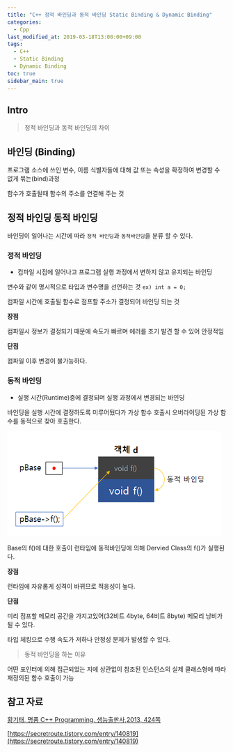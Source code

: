 ```yaml
---
title: "C++ 정적 바인딩과 동적 바인딩 Static Binding & Dynamic Binding"
categories: 
  - Cpp
last_modified_at: 2019-03-18T13:00:00+09:00
tags: 
  - C++
  - Static Binding
  - Dynamic Binding
toc: true
sidebar_main: true
---
```


## Intro

> 정적 바인딩과 동적 바인딩의 차이


## 바인딩 (Binding)

프로그램 소스에 쓰인 변수, 이름 식별자들에 대해 값 또는 속성을 확정하여 변경할 수 없게 묶는(bind)과정

함수가 호출될때 함수의 주소를 연결해 주는 것


## 정적 바인딩 동적 바인딩

바인딩이 일어나는 시간에 따라 `정적 바인딩`과 `동적바인딩`을 분류 할 수 있다.

### 정적 바인딩

* 컴파일 시점에 일어나고 프로그램 실행 과정에서 변하지 않고 유지되는 바인딩

변수와 같이 명시적으로 타입과 변수명을 선언하는 것 `ex) int a = 0;`

컴파일 시간에 호출될 함수로 점프할 주소가 결정되어 바인딩 되는 것

**장점**

컴파일시 정보가 결정되기 때문에 속도가 빠르며 에러를 조기 발견 할 수 있어 안정적임

**단점**

컴파일 이후 변경이 불가능하다.


### 동적 바인딩
 
* 실행 시간(Runtime)중에 결정되며 실행 과정에서 변경되는 바인딩

바인딩을 실행 시간에 결정하도록 미루어뒀다가 가상 함수 호출시 오버라이딩된 가상 함수를 동적으로 찾아 호출한다.

![1](https://github.com/lesslate/lesslate.github.io/blob/master/assets/img/cpp/overriding/3.png?raw=true)

Base의 f()에 대한 호출이 런타임에 동적바인딩에 의해 Dervied Class의 f()가 실행된다.

**장점** 

런타임에 자유롭게 성격이 바뀌므로 적응성이 높다.

**단점**

미리 점프할 메모리 공간을 가지고있어(32비트 4byte, 64비트 8byte) 메모리 낭비가 될 수 있다.

타입 체킹으로 수행 속도가 저하나 안정성 문제가 발생할 수 있다.


> 동적 바인딩을 하는 이유

어떤 포인터에 의해 접근되었는 지에 상관없이 참조된 인스턴스의 실제 클래스형에 따라 재정의된 함수 호출이 가능



## 참고 자료

[황기태, 명품 C++ Programming, 생능출판사,2013, 424쪽](https://book.naver.com/bookdb/book_detail.nhn?bid=7275362)

[https://secretroute.tistory.com/entry/140819](https://secretroute.tistory.com/entry/140819)